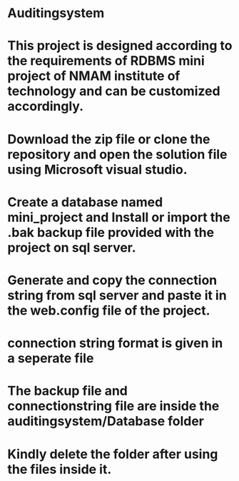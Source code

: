 # Auditingsystem
# This project is designed according to the requirements of RDBMS mini project of NMAM institute of technology and can be customized accordingly.
# Download the zip file or clone the repository and open the solution file using Microsoft visual studio.
# Create a database named mini_project and Install or import the .bak backup file provided with the project on sql server.
# Generate and copy the connection string from sql server and paste it in the web.config file of the project.
# connection string format is given in a seperate file
# The backup file and connectionstring file are inside the auditingsystem/Database folder
# Kindly delete the folder after using the files inside it.

